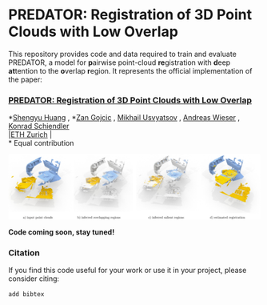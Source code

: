 # PREDATOR: Registration of 3D Point Clouds with Low Overlap
This repository provides code and data required to train and evaluate PREDATOR, a  model  for  **p**airwise point-cloud **re**gistration with **d**eep **at**tention to the **o**verlap **r**egion. It represents the official implementation of the paper:

### [PREDATOR: Registration of 3D Point Clouds with Low Overlap](https://addlink)
\*[Shengyu Huang](https://shengyuh.github.io)
, \*[Zan Gojcic](https://zgojcic.github.io/)
, [Mikhail Usvyatsov](https://prs.igp.ethz.ch/content/specialinterest/baug/institute-igp/photogrammetry-and-remote-sensing/en/group/people/person-detail.html?persid=242711)
, [Andreas Wieser](https://gseg.igp.ethz.ch/people/group-head/prof-dr--andreas-wieser.html)
, [Konrad Schiendler](https://prs.igp.ethz.ch/group/people/person-detail.schindler.html)\
|[ETH Zurich](https://igp.ethz.ch/) |\
\* Equal contribution



![Predator_teaser](figures/teaser_predator.jpg?raw=true)

**Code coming soon, stay tuned!**

### Citation

If you find this code useful for your work or use it in your project, please consider citing:


```shell
add bibtex
```

